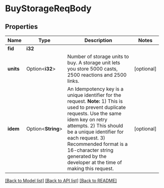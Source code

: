 # BuyStorageReqBody

## Properties

Name | Type | Description | Notes
------------ | ------------- | ------------- | -------------
**fid** | **i32** |  | 
**units** | Option<**i32**> | Number of storage units to buy. A storage unit lets you store 5000 casts, 2500 reactions and 2500 links.  | [optional]
**idem** | Option<**String**> | An Idempotency key is a unique identifier for the request. **Note:**  1) This is used to prevent duplicate requests. Use the same idem key on retry attempts. 2) This should be a unique identifier for each request. 3) Recommended format is a 16-character string generated by the developer at the time of making this request.  | [optional]

[[Back to Model list]](../README.md#documentation-for-models) [[Back to API list]](../README.md#documentation-for-api-endpoints) [[Back to README]](../README.md)


